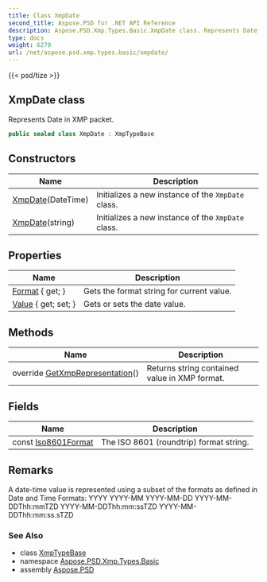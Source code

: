 ```yaml
---
title: Class XmpDate
second_title: Aspose.PSD for .NET API Reference
description: Aspose.PSD.Xmp.Types.Basic.XmpDate class. Represents Date in XMP packet
type: docs
weight: 6270
url: /net/aspose.psd.xmp.types.basic/xmpdate/
---
```

{{< psd/tize >}}
## XmpDate class

Represents Date in XMP packet.

```csharp
public sealed class XmpDate : XmpTypeBase
```

## Constructors

| Name | Description |
| --- | --- |
| [XmpDate](xmpdate/#constructor)(DateTime) | Initializes a new instance of the `XmpDate` class. |
| [XmpDate](xmpdate/#constructor_1)(string) | Initializes a new instance of the `XmpDate` class. |

## Properties

| Name | Description |
| --- | --- |
| [Format](../../aspose.psd.xmp.types.basic/xmpdate/format/) { get; } | Gets the format string for current value. |
| [Value](../../aspose.psd.xmp.types.basic/xmpdate/value/) { get; set; } | Gets or sets the date value. |

## Methods

| Name | Description |
| --- | --- |
| override [GetXmpRepresentation](../../aspose.psd.xmp.types.basic/xmpdate/getxmprepresentation/)() | Returns string contained value in XMP format. |

## Fields

| Name | Description |
| --- | --- |
| const [Iso8601Format](../../aspose.psd.xmp.types.basic/xmpdate/iso8601format/) | The ISO 8601 (roundtrip) format string. |

## Remarks

A date-time value is represented using a subset of the formats as defined in Date and Time Formats: YYYY YYYY-MM YYYY-MM-DD YYYY-MM-DDThh:mmTZD YYYY-MM-DDThh:mm:ssTZD YYYY-MM-DDThh:mm:ss.sTZD

### See Also

* class [XmpTypeBase](../../aspose.psd.xmp.types/xmptypebase/)
* namespace [Aspose.PSD.Xmp.Types.Basic](../../aspose.psd.xmp.types.basic/)
* assembly [Aspose.PSD](../../)


